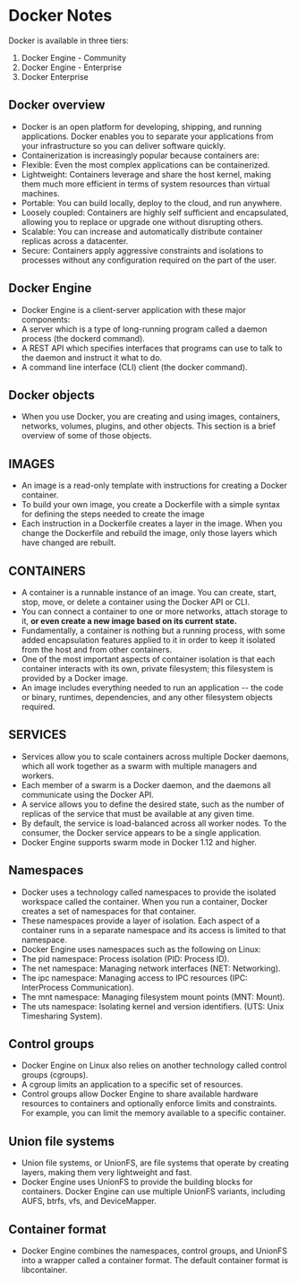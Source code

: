 # Docker Notes

Docker is available in three tiers:
1. Docker Engine - Community
2. Docker Engine - Enterprise
3. Docker Enterprise

## Docker overview
* Docker is an open platform for developing, shipping, and running applications. Docker enables you to separate your applications from your infrastructure so you can deliver software quickly.
* Containerization is increasingly popular because containers are:
 * Flexible: Even the most complex applications can be containerized.
 * Lightweight: Containers leverage and share the host kernel, making them much more efficient in terms of system resources than virtual machines.
 * Portable: You can build locally, deploy to the cloud, and run anywhere.
 * Loosely coupled: Containers are highly self sufficient and encapsulated, allowing you to replace or upgrade one without disrupting others.
 * Scalable: You can increase and automatically distribute container replicas across a datacenter.
 * Secure: Containers apply aggressive constraints and isolations to processes without any configuration required on the part of the user.

## Docker Engine
* Docker Engine is a client-server application with these major components:
 * A server which is a type of long-running program called a daemon process (the dockerd command).
 * A REST API which specifies interfaces that programs can use to talk to the daemon and instruct it what to do.
 * A command line interface (CLI) client (the docker command).

## Docker objects
* When you use Docker, you are creating and using images, containers, networks, volumes, plugins, and other objects. This section is a brief overview of some of those objects.

## IMAGES
* An image is a read-only template with instructions for creating a Docker container.
* To build your own image, you create a Dockerfile with a simple syntax for defining the steps needed to create the image
* Each instruction in a Dockerfile creates a layer in the image. When you change the Dockerfile and rebuild the image, only those layers which have changed are rebuilt.

## CONTAINERS
* A container is a runnable instance of an image. You can create, start, stop, move, or delete a container using the Docker API or CLI.
* You can connect a container to one or more networks, attach storage to it, <b> or even create a new image based on its current state. </b>
* Fundamentally, a container is nothing but a running process, with some added encapsulation features applied to it in order to keep it isolated from the host and from other containers.
* One of the most important aspects of container isolation is that each container interacts with its own, private filesystem; this filesystem is provided by a Docker image.
* An image includes everything needed to run an application -- the code or binary, runtimes, dependencies, and any other filesystem objects required.

## SERVICES
* Services allow you to scale containers across multiple Docker daemons, which all work together as a swarm with multiple managers and workers.
* Each member of a swarm is a Docker daemon, and the daemons all communicate using the Docker API.
* A service allows you to define the desired state, such as the number of replicas of the service that must be available at any given time.
* By default, the service is load-balanced across all worker nodes. To the consumer, the Docker service appears to be a single application.
* Docker Engine supports swarm mode in Docker 1.12 and higher.

## Namespaces
* Docker uses a technology called namespaces to provide the isolated workspace called the container. When you run a container, Docker creates a set of namespaces for that container.
* These namespaces provide a layer of isolation. Each aspect of a container runs in a separate namespace and its access is limited to that namespace.
* Docker Engine uses namespaces such as the following on Linux:
 * The pid namespace: Process isolation (PID: Process ID).
 * The net namespace: Managing network interfaces (NET: Networking).
 * The ipc namespace: Managing access to IPC resources (IPC: InterProcess Communication).
 * The mnt namespace: Managing filesystem mount points (MNT: Mount).
 * The uts namespace: Isolating kernel and version identifiers. (UTS: Unix Timesharing System).

## Control groups
* Docker Engine on Linux also relies on another technology called control groups (cgroups).
* A cgroup limits an application to a specific set of resources.
* Control groups allow Docker Engine to share available hardware resources to containers and optionally enforce limits and constraints. For example, you can limit the memory available to a specific container.

## Union file systems
* Union file systems, or UnionFS, are file systems that operate by creating layers, making them very lightweight and fast.
* Docker Engine uses UnionFS to provide the building blocks for containers. Docker Engine can use multiple UnionFS variants, including AUFS, btrfs, vfs, and DeviceMapper.

## Container format
* Docker Engine combines the namespaces, control groups, and UnionFS into a wrapper called a container format. The default container format is libcontainer.
